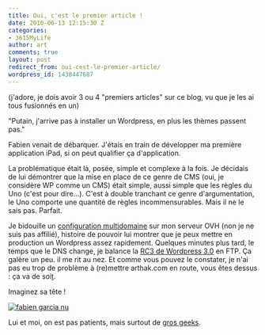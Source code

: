 ```yaml
---
title: Oui, c'est le premier article !
date: 2010-06-13 12:15:30 Z
categories:
- 3615MyLife
author: art
comments: true
layout: post
redirect_from: oui-cest-le-premier-article/
wordpress_id: 1438447687
---
```


(j'adore, je dois avoir 3 ou 4 "premiers articles" sur ce blog, vu que je les ai tous fusionnés en un)

"Putain, j'arrive pas à installer un Wordpress, en plus les thèmes passent pas."

Fabien venait de débarquer. J'étais en train de développer ma première application iPad, si on peut qualifier ça d'application.

La problématique était là, posée, simple et complexe à la fois. Je décidais de lui démontrer que la mise en place de ce genre de CMS (oui, je considère WP comme un CMS) était simple, aussi simple que les règles du Uno (c'est pour dire...). C'est à double tranchant ce genre d'argumentation, le Uno comporte une quantité de règles incommensurables. Mais il ne le sais pas. Parfait.

Je bidouille un [configuration multidomaine](http://www.dailymotion.com/video/xcqesn_faire-du-multi-domaine-chez-ovh_tech) sur mon serveur OVH (non je ne suis pas affilié), histoire de pouvoir lui montrer que je peux mettre en production un Wordpress assez rapidement. Quelques minutes plus tard, le temps que le DNS change, je balance la [RC3 de Wordpress 3.0](http://wordpress.org/development/2010/06/3-0-rc3/) en FTP. Ça galère un peu. il me rit au nez. Et comme vous pouvez le constater, je n'ai pas eu trop de problème à (re)mettre arthak.com en route, vous êtes dessus : ça va de soi[t](http://chouxdesiam.canalblog.com/archives/2008/11/22/11462347.html).

Imaginez sa tête !


<a href="https://static.irz.fr/2010/06/IMG_0405.jpg"><img alt="fabien garcia nu" data-src="https://static.irz.fr/2010/06/IMG_0405-300x225.jpg" src="https://static.irz.fr/thumb.php?size=<100&crop=0&src=https://static.irz.fr/2010/06/IMG_0405-300x225.jpg" /></a>


Lui et moi, on est pas patients, mais surtout de [gros geeks](http://www.youtube.com/user/missclicktv).
